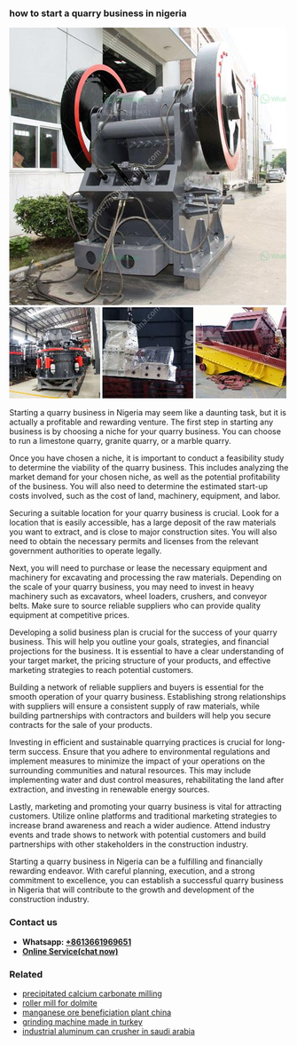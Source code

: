 <h3>how to start a quarry business in nigeria</h3><img src='1708499644.jpg' alt=''><p>Starting a quarry business in Nigeria may seem like a daunting task, but it is actually a profitable and rewarding venture. The first step in starting any business is by choosing a niche for your quarry business. You can choose to run a limestone quarry, granite quarry, or a marble quarry.</p><p>Once you have chosen a niche, it is important to conduct a feasibility study to determine the viability of the quarry business. This includes analyzing the market demand for your chosen niche, as well as the potential profitability of the business. You will also need to determine the estimated start-up costs involved, such as the cost of land, machinery, equipment, and labor.</p><p>Securing a suitable location for your quarry business is crucial. Look for a location that is easily accessible, has a large deposit of the raw materials you want to extract, and is close to major construction sites. You will also need to obtain the necessary permits and licenses from the relevant government authorities to operate legally.</p><p>Next, you will need to purchase or lease the necessary equipment and machinery for excavating and processing the raw materials. Depending on the scale of your quarry business, you may need to invest in heavy machinery such as excavators, wheel loaders, crushers, and conveyor belts. Make sure to source reliable suppliers who can provide quality equipment at competitive prices.</p><p>Developing a solid business plan is crucial for the success of your quarry business. This will help you outline your goals, strategies, and financial projections for the business. It is essential to have a clear understanding of your target market, the pricing structure of your products, and effective marketing strategies to reach potential customers.</p><p>Building a network of reliable suppliers and buyers is essential for the smooth operation of your quarry business. Establishing strong relationships with suppliers will ensure a consistent supply of raw materials, while building partnerships with contractors and builders will help you secure contracts for the sale of your products.</p><p>Investing in efficient and sustainable quarrying practices is crucial for long-term success. Ensure that you adhere to environmental regulations and implement measures to minimize the impact of your operations on the surrounding communities and natural resources. This may include implementing water and dust control measures, rehabilitating the land after extraction, and investing in renewable energy sources.</p><p>Lastly, marketing and promoting your quarry business is vital for attracting customers. Utilize online platforms and traditional marketing strategies to increase brand awareness and reach a wider audience. Attend industry events and trade shows to network with potential customers and build partnerships with other stakeholders in the construction industry.</p><p>Starting a quarry business in Nigeria can be a fulfilling and financially rewarding endeavor. With careful planning, execution, and a strong commitment to excellence, you can establish a successful quarry business in Nigeria that will contribute to the growth and development of the construction industry.</p><h3>Contact us</h3><ul><li><strong>Whatsapp:&nbsp;<a href="https://wa.me/8613661969651">+8613661969651</a></strong></li><li><a href="https://swt.shibang-china.com/?git&amp;zhl&amp;how to start a quarry business in nigeria"><strong>Online Service(chat now)</strong></a></li></ul><h3>Related</h3><ul><li><a href='precipitated calcium carbonate milling.md'>precipitated calcium carbonate milling</a></li><li><a href='roller mill for dolmite.md'>roller mill for dolmite</a></li><li><a href='manganese ore beneficiation plant china.md'>manganese ore beneficiation plant china</a></li><li><a href='grinding machine made in turkey.md'>grinding machine made in turkey</a></li><li><a href='industrial aluminum can crusher in saudi arabia.md'>industrial aluminum can crusher in saudi arabia</a></li></ul>